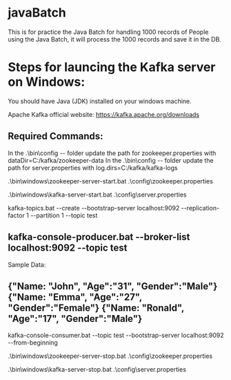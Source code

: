 # javaBatch

This is for practice the Java Batch for handling 1000 records of People using the Java Batch, it will process the 1000 records and save it in the DB.

# Steps for launcing the Kafka server on Windows:
You should have Java (JDK) installed on your windows machine.

Apache Kafka official website: https://kafka.apache.org/downloads

## Required Commands:
In the .\bin\config -- folder update the path for zookeeper.properties with dataDir=C:/kafka/zookeeper-data
In the .\bin\config -- folder update the path for server.properties with log.dirs=C:/kafka/kafka-logs

.\bin\windows\zookeeper-server-start.bat .\config\zookeeper.properties

.\bin\windows\kafka-server-start.bat .\config\server.properties

kafka-topics.bat --create --bootstrap-server localhost:9092 --replication-factor 1 --partition 1 --topic test

kafka-console-producer.bat --broker-list localhost:9092 --topic test
-------------------------------------------------------------------------------------------------------
Sample Data:

{"Name: "John", "Age":"31", "Gender":"Male"}
{"Name: "Emma", "Age":"27", "Gender":"Female"}
{"Name: "Ronald", "Age":"17", "Gender":"Male"}
---------------------------------------------------------------------------------------------------------

kafka-console-consumer.bat --topic test --bootstrap-server localhost:9092 --from-beginning

.\bin\windows\zookeeper-server-stop.bat .\config\zookeeper.properties

.\bin\windows\kafka-server-stop.bat .\config\server.properties